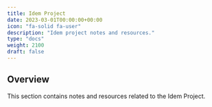 ```yaml
---
title: Idem Project
date: 2023-03-01T00:00:00+00:00
icon: "fa-solid fa-user"
description: "Idem project notes and resources."
type: "docs"
weight: 2100
draft: false
---
```


## Overview

This section contains notes and resources related to the Idem Project.
